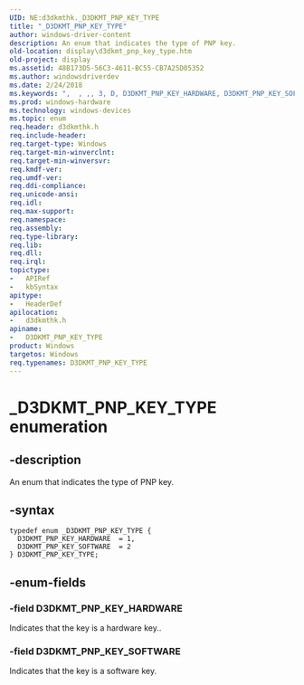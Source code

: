 ```yaml
---
UID: NE:d3dkmthk._D3DKMT_PNP_KEY_TYPE
title: "_D3DKMT_PNP_KEY_TYPE"
author: windows-driver-content
description: An enum that indicates the type of PNP key.
old-location: display\d3dkmt_pnp_key_type.htm
old-project: display
ms.assetid: 48B173D5-56C3-4611-BC55-CB7A25D05352
ms.author: windowsdriverdev
ms.date: 2/24/2018
ms.keywords: ",  , ,, 3, D, D3DKMT_PNP_KEY_HARDWARE, D3DKMT_PNP_KEY_SOFTWARE, D3DKMT_PNP_KEY_TYPE, D3DKMT_PNP_KEY_TYPE enumeration [Display Devices], E, K, M, N, P, T, Y, _, _D3DKMT_PNP_KEY_TYPE, d3dkmthk/D3DKMT_PNP_KEY_HARDWARE, d3dkmthk/D3DKMT_PNP_KEY_SOFTWARE, d3dkmthk/D3DKMT_PNP_KEY_TYPE, display.d3dkmt_pnp_key_type"
ms.prod: windows-hardware
ms.technology: windows-devices
ms.topic: enum
req.header: d3dkmthk.h
req.include-header: 
req.target-type: Windows
req.target-min-winverclnt: 
req.target-min-winversvr: 
req.kmdf-ver: 
req.umdf-ver: 
req.ddi-compliance: 
req.unicode-ansi: 
req.idl: 
req.max-support: 
req.namespace: 
req.assembly: 
req.type-library: 
req.lib: 
req.dll: 
req.irql: 
topictype:
-	APIRef
-	kbSyntax
apitype:
-	HeaderDef
apilocation:
-	d3dkmthk.h
apiname:
-	D3DKMT_PNP_KEY_TYPE
product: Windows
targetos: Windows
req.typenames: D3DKMT_PNP_KEY_TYPE
---
```


# _D3DKMT_PNP_KEY_TYPE enumeration


## -description


An enum that indicates the type of PNP key. 


## -syntax


````
typedef enum _D3DKMT_PNP_KEY_TYPE { 
  D3DKMT_PNP_KEY_HARDWARE  = 1,
  D3DKMT_PNP_KEY_SOFTWARE  = 2
} D3DKMT_PNP_KEY_TYPE;
````


## -enum-fields




### -field D3DKMT_PNP_KEY_HARDWARE

Indicates that the key is a hardware key..


### -field D3DKMT_PNP_KEY_SOFTWARE

Indicates that the key is a software key.

